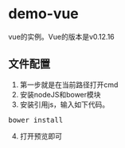 # demo-vue #
vue的实例。Vue的版本是v0.12.16

## 文件配置 ##

1. 第一步就是在当前路径打开cmd
2. 安装nodeJS和bower模块
3. 安装引用js，输入如下代码。
<pre>bower install</pre>
4. 打开预览即可